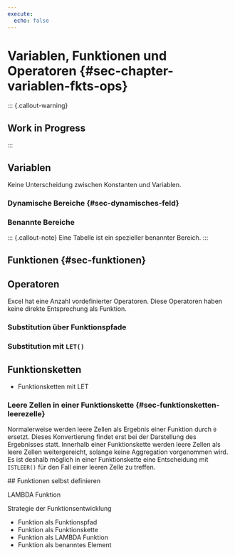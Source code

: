 ```yaml
---
execute: 
  echo: false
---
```


# Variablen, Funktionen und Operatoren {#sec-chapter-variablen-fkts-ops}

::: {.callout-warning}
## Work in Progress
:::

## Variablen

Keine Unterscheidung zwischen Konstanten und Variablen.


### Dynamische Bereiche {#sec-dynamisches-feld}

### Benannte Bereiche

::: {.callout-note}
Eine Tabelle ist ein spezieller benannter Bereich.
:::

## Funktionen {#sec-funktionen}

## Operatoren

Excel hat eine Anzahl vordefinierter Operatoren. Diese Operatoren haben keine direkte Entsprechung als Funktion. 

### Substitution über Funktionspfade

### Substitution mit `LET()`

## Funktionsketten

- Funktionsketten mit LET

### Leere Zellen in einer Funktionskette {#sec-funktionsketten-leerezelle}

Normalerweise werden leere Zellen als Ergebnis einer Funktion durch `0` ersetzt. Dieses Konvertierung findet erst bei der Darstellung des Ergebnisses statt. Innerhalb einer Funktionskette werden leere Zellen als leere Zellen weitergereicht, solange keine Aggregation vorgenommen wird. Es ist deshalb möglich in einer Funktionskette eine Entscheidung mit `ISTLEER()` für den Fall einer leeren Zelle zu treffen.

## Funktionen selbst definieren

LAMBDA Funktion

Strategie der Funktionsentwicklung
- Funktion als Funktionspfad
- Funktion als Funktionskette
- Funktion als LAMBDA Funktion
- Funktion als benanntes Element

